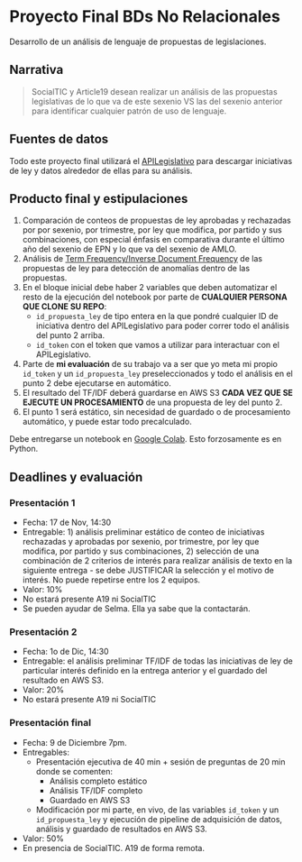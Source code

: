 # Proyecto Final BDs No Relacionales

Desarrollo de un análisis de lenguaje de propuestas de legislaciones.

## Narrativa

> SocialTIC y Article19 desean realizar un análisis de las propuestas legislativas de lo que va de este sexenio VS las del sexenio anterior para identificar cualquier patrón de uso de lenguaje.

## Fuentes de datos

Todo este proyecto final utilizará el [APILegislativo](https://backend.apilegislativo.com:5000/) para descargar iniciativas de ley y datos alrededor de ellas para su análisis.

## Producto final y estipulaciones

1. Comparación de conteos de propuestas de ley aprobadas y rechazadas por por sexenio, por trimestre, por ley que modifica, por partido y sus combinaciones, con especial énfasis en comparativa durante el último año del sexenio de EPN y lo que va del sexenio de AMLO.
2. Análisis de [Term Frequency/Inverse Document Frequency](https://en.wikipedia.org/wiki/Tf%E2%80%93idf) de las propuestas de ley para detección de anomalías dentro de las propuestas.
3. En el bloque inicial debe haber 2 variables que deben automatizar el resto de la ejecución del notebook por parte de **CUALQUIER PERSONA QUE CLONE SU REPO**:
   - `id_propuesta_ley` de tipo entera en la que pondré cualquier ID de iniciativa dentro del APILegislativo para poder correr todo el análisis del punto 2 arriba.
   - `id_token` con el token que vamos a utilizar para interactuar con el APILegislativo.
4. Parte de **mi evaluación** de su trabajo va a ser que yo meta mi propio `id_token` y un `id_propuesta_ley` preseleccionados y todo el análisis en el punto 2 debe ejecutarse en automático. 
5. El resultado del TF/IDF deberá guardarse en AWS S3 **CADA VEZ QUE SE EJECUTE UN PROCESAMIENTO** de una propuesta de ley del punto 2.
6. El punto 1 será estático, sin necesidad de guardado o de procesamiento automático, y puede estar todo precalculado.

Debe entregarse un notebook en [Google Colab](https://colab.research.google.com/notebooks/intro.ipynb). Esto forzosamente es en Python.

## Deadlines y evaluación

### Presentación 1
- Fecha: 17 de Nov, 14:30
- Entregable: 1) análisis preliminar estático de conteo de iniciativas rechazadas y aprobadas por sexenio, por trimestre, por ley que modifica, por partido y sus combinaciones, 2) selección de una combinación de 2 criterios de interés para realizar análisis de texto en la siguiente entrega - se debe JUSTIFICAR la selección y el motivo de interés. No puede repetirse entre los 2 equipos.
- Valor: 10%
- No estará presente A19 ni SocialTIC
- Se pueden ayudar de Selma. Ella ya sabe que la contactarán.

### Presentación 2
- Fecha: 1o de Dic, 14:30
- Entregable: el análisis preliminar TF/IDF de todas las iniciativas de ley de particular interés definido en la entrega anterior y el guardado del resultado en AWS S3. 
- Valor: 20%
- No estará presente A19 ni SocialTIC

### Presentación final
- Fecha: 9 de Diciembre 7pm.
- Entregables:
   - Presentación ejecutiva de 40 min + sesión de preguntas de 20 min donde se comenten:
      - Análisis completo estático
      - Análisis TF/IDF completo
      - Guardado en AWS S3
   - Modificación por mi parte, en vivo, de las variables `id_token` y un `id_propuesta_ley` y ejecución de pipeline de adquisición de datos, análisis y guardado de resultados en AWS S3. 
- Valor: 50%
- En presencia de SocialTIC. A19 de forma remota.




